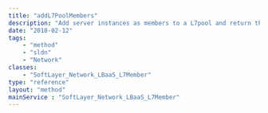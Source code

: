 ```yaml
---
title: "addL7PoolMembers"
description: "Add server instances as members to a L7pool and return the LoadBalancer Object with listeners, pools and members populated "
date: "2018-02-12"
tags:
    - "method"
    - "sldn"
    - "Network"
classes:
    - "SoftLayer_Network_LBaaS_L7Member"
type: "reference"
layout: "method"
mainService : "SoftLayer_Network_LBaaS_L7Member"
---
```

